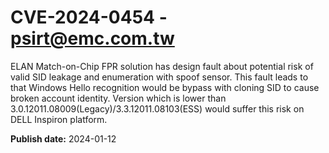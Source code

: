 # CVE-2024-0454 - psirt@emc.com.tw

ELAN Match-on-Chip FPR solution has design fault about potential risk of valid SID leakage and enumeration with spoof sensor.
This fault leads to that Windows Hello recognition would be bypass with cloning SID to cause broken account identity.
Version which is lower than 3.0.12011.08009(Legacy)/3.3.12011.08103(ESS) would suffer this risk on DELL Inspiron platform.

**Publish date:** 2024-01-12
